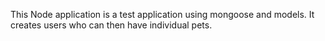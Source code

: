This Node application is a test application using mongoose and models. It creates users who can then have individual pets.